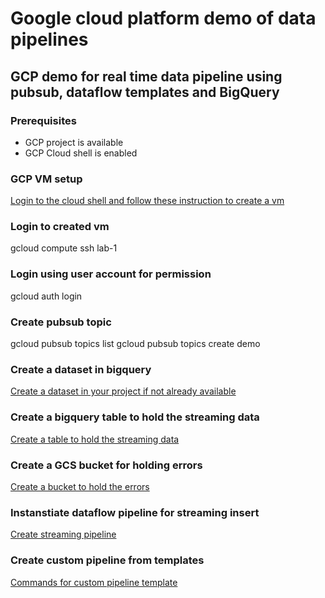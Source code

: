 # Google cloud platform demo of data pipelines

## GCP demo for real time data pipeline using pubsub, dataflow templates and BigQuery

### Prerequisites

* GCP project is available
* GCP Cloud shell is enabled

### GCP VM setup
[Login to the cloud shell and follow these instruction to create a vm](https://cloud.google.com/compute/docs/instances/create-start-instance#startinstancegcloud)

### Login to created vm
gcloud compute ssh lab-1

### Login using user account for permission
gcloud auth login

### Create pubsub topic
gcloud pubsub topics list
gcloud pubsub topics create demo

### Create a dataset in bigquery
[Create a dataset in your project if not already available](https://cloud.google.com/bigquery/docs/datasets)

### Create a bigquery table to hold the streaming data
[Create a table to hold the streaming data](https://cloud.google.com/bigquery/docs/tables)

### Create a GCS bucket for holding errors
[Create a bucket to hold the errors](https://cloud.google.com/storage/docs/creating-buckets#storage-create-bucket-gsutil)

### Instanstiate dataflow pipeline for streaming insert
[Create streaming pipeline](https://cloud.google.com/dataflow/docs/guides/templates/provided-streaming#cloud-storage-text-to-bigquery-stream)

### Create custom pipeline from templates

[Commands for custom pipeline template](./pubsubToBigquery-compile-run-commands.sh)


